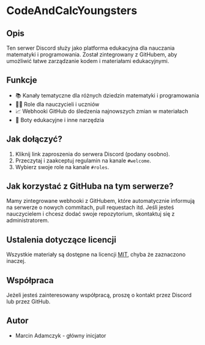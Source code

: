 # CodeAndCalcYoungsters

## Opis

Ten serwer Discord służy jako platforma edukacyjna dla nauczania matematyki i programowania. Został zintegrowany z GitHubem, aby umożliwić łatwe zarządzanie kodem i materiałami edukacyjnymi.

## Funkcje

- 📚 Kanały tematyczne dla różnych dziedzin matematyki i programowania
- 👨‍🏫 Role dla nauczycieli i uczniów
- 📈 Webhooki GitHub do śledzenia najnowszych zmian w materiałach
- 🤖 Boty edukacyjne i inne narzędzia

## Jak dołączyć?

1. Kliknij link zaproszenia do serwera Discord (podany osobno).
2. Przeczytaj i zaakceptuj regulamin na kanale `#welcome`.
3. Wybierz swoje role na kanale `#roles`.

## Jak korzystać z GitHuba na tym serwerze?

Mamy zintegrowane webhooki z GitHubem, które automatycznie informują na serwerze o nowych commitach, pull requestach itd. Jeśli jesteś nauczycielem i chcesz dodać swoje repozytorium, skontaktuj się z administratorem.

## Ustalenia dotyczące licencji

Wszystkie materiały są dostępne na licencji [MIT](LICENSE), chyba że zaznaczono inaczej.

## Współpraca

Jeżeli jesteś zainteresowany współpracą, proszę o kontakt przez Discord lub przez GitHub.

## Autor

- Marcin Adamczyk - główny inicjator
